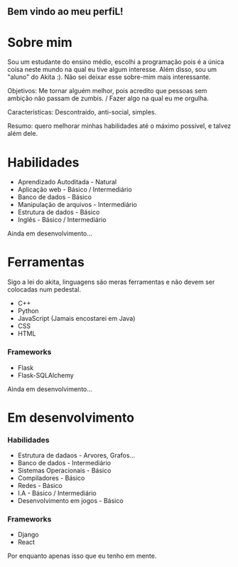 ## Bem vindo ao meu perfiL!
# Sobre mim
<p> Sou um estudante do ensino médio, escolhi a programação pois é a única coisa neste mundo na qual eu tive algum interesse. Além disso, sou um "aluno" do Akita :). Não sei deixar esse sobre-mim mais interessante. </p> 
<p> Objetivos: Me tornar alguém melhor, pois acredito que pessoas sem ambição não passam de zumbis. / Fazer algo na qual eu me orgulha. </p>
<p> Características: Descontraído, anti-social, simples. </p> 
<p> Resumo: quero melhorar minhas habilidades até o máximo possível, e talvez além dele. </p>

# Habilidades
<ul>
  <li> Aprendizado Autoditada - Natural </li>
  <li> Aplicação web - Básico / Intermediário </li>
  <li> Banco de dados - Básico </li>
  <li> Manipulação de arquivos - Intermediário </li>
  <li> Estrutura de dados - Básico </li>
  <li> Inglês - Básico / Intermediário </li>
</ul>
<p> Ainda em desenvolvimento... </p>

# Ferramentas
<p> Sigo a lei do akita, linguagens são meras ferramentas e não devem ser colocadas num pedestal. </p>
<ul>
  <li>C++</li>
  <li>Python</li>
  <li>JavaScript (Jamais encostarei em Java)</li>
  <li>CSS</li>
  <li>HTML</li>
</ul>

<h3>Frameworks</h3>
<ul>
  <li>Flask</li>
  <li>Flask-SQLAlchemy</li>
</ul>
<p>Ainda em desenvolvimento...</p>

# Em desenvolvimento
<h3>Habilidades</h3>
<ul>
  <li> Estrutura de dadaos - Arvores, Grafos... </li>
  <li> Banco de dados - Intermediário </li>
  <li> Sistemas Operacionais - Básico </li>
  <li> Compiladores - Básico </li>
  <li> Redes - Básico </li>
  <li> I.A - Básico / Intermediário </li>
  <li> Desenvolvimento em jogos - Básico </li>
</ul>

<h3>Frameworks</h3>
<ul>
  <li>Django</li>
  <li>React</li>
</ul>
<p>Por enquanto apenas isso que eu tenho em mente.</p>

<!--
**Rikatoki/Rikatoki** is a ✨ _special_ ✨ repository because its `README.md` (this file) appears on your GitHub profile.

Here are some ideas to get you started:

- 🔭 I’m currently working on ...
- 🌱 I’m currently learning ...
- 👯 I’m looking to collaborate on ...
- 🤔 I’m looking for help with ...
- 💬 Ask me about ...
- 📫 How to reach me: ...
- 😄 Pronouns: ...
- ⚡ Fun fact: ...
-->
